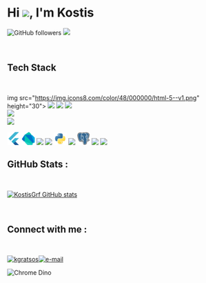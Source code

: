 
   

<h1>Hi <img src="https://media.giphy.com/media/hvRJCLFzcasrR4ia7z/giphy.gif" width="35">, I'm Kostis</h1>

![GitHub followers](https://img.shields.io/github/followers/KostisGrf) ![](https://komarev.com/ghpvc/?username=KostisGrf) 


<br>

## Tech Stack

<br>

img src="https://img.icons8.com/color/48/000000/html-5--v1.png" height="30"> 
<img src="https://img.icons8.com/color/48/000000/css3.png" height="30">
<img src="https://img.icons8.com/color/48/000000/sass.png" height="30"/> 
<img src="https://img.icons8.com/color/48/000000/javascript--v1.png" height="30">  
<img src="https://upload.wikimedia.org/wikipedia/commons/a/a7/React-icon.svg" height="30">  
<img src="https://upload.wikimedia.org/wikipedia/commons/d/d9/Node.js_logo.svg" height="30"> 

<img src="https://github.com/devicons/devicon/blob/master/icons/flutter/flutter-original.svg" height="30"> 
<img src="https://github.com/devicons/devicon/blob/master/icons/dart/dart-original.svg" height="30">

<img src="https://img.icons8.com/color/48/000000/java-coffee-cup-logo--v1.png" height="30" /> 
<img src="https://img.icons8.com/officel/48/000000/php-logo.png" height="30"/> 
<img src="https://github.com/devicons/devicon/blob/master/icons/python/python-original.svg" height="30">

<img src="https://img.icons8.com/color/48/000000/mysql-logo.png" height="30"> 
<img src="https://github.com/devicons/devicon/blob/master/icons/postgresql/postgresql-original.svg" height="30"> 
<img src="https://img.icons8.com/color/48/000000/firebase.png" height="30">

<img src="https://img.icons8.com/color/48/000000/npm.png" height="30">

<br>

## GitHub Stats  :

<br>

[![KostisGrf GitHub stats](https://github-readme-stats.vercel.app/api?username=KostisGrf&theme=algolia)](https://github.com/KostisGrf/github-readme-stats) 

<br>

## Connect with me  :

<br>


[![kgratsos](https://img.icons8.com/fluency/48/000000/linkedin.png "kgratsos")](https://www.linkedin.com/in/kgratsos/)<a href="mailto:kostisgratsos@hotmail.gr" target="blank"><img  src="https://img.icons8.com/fluency/48/000000/apple-mail.png" alt="e-mail" height="50"  /></a>

![Chrome Dino](https://mir-s3-cdn-cf.behance.net/project_modules/max_1200/4ff07986208593.5d9a654e92f36.gif)


